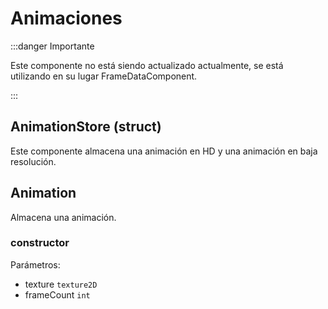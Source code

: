 # Animaciones

:::danger Importante

Este componente no está siendo actualizado actualmente, se está utilizando en su lugar FrameDataComponent.

:::

## AnimationStore (struct)

Este componente almacena una animación en HD y una animación en baja resolución.

## Animation

Almacena una animación.

### constructor
Parámetros:
- texture `texture2D`
- frameCount `int`


